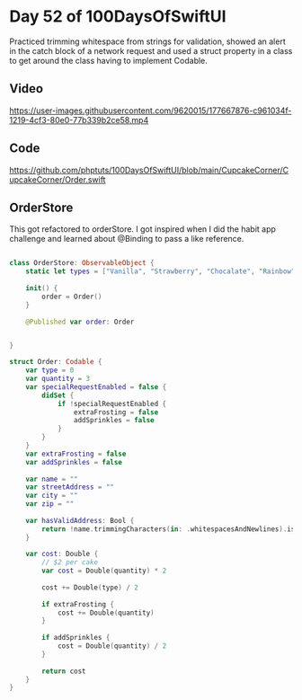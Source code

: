 # Day 52 of 100DaysOfSwiftUI

Practiced trimming whitespace from strings for validation, showed an alert in the catch block of a network request and used a struct property in a class to get around the class having to implement Codable.

## Video

https://user-images.githubusercontent.com/9620015/177667876-c961034f-1219-4cf3-80e0-77b339b2ce58.mp4

## Code

https://github.com/phptuts/100DaysOfSwiftUI/blob/main/CupcakeCorner/CupcakeCorner/Order.swift

## OrderStore

This got refactored to orderStore.  I got inspired when I did the habit app challenge and learned about @Binding to pass a like reference.

```swift

class OrderStore: ObservableObject {
    static let types = ["Vanilla", "Strawberry", "Chocalate", "Rainbow"]
    
    init() {
        order = Order()
    }
    
    @Published var order: Order


}

struct Order: Codable {
    var type = 0
    var quantity = 3
    var specialRequestEnabled = false {
        didSet {
            if !specialRequestEnabled {
                extraFrosting = false
                addSprinkles = false
            }
        }
    }
    var extraFrosting = false
    var addSprinkles = false
    
    var name = ""
    var streetAddress = ""
    var city = ""
    var zip = ""
    
    var hasValidAddress: Bool {
        return !name.trimmingCharacters(in: .whitespacesAndNewlines).isEmpty && !streetAddress.trimmingCharacters(in: .whitespacesAndNewlines).isEmpty && !city.trimmingCharacters(in: .whitespacesAndNewlines).isEmpty && !zip.isEmpty
    }
    
    var cost: Double {
        // $2 per cake
        var cost = Double(quantity) * 2
        
        cost += Double(type) / 2
        
        if extraFrosting {
            cost += Double(quantity)
        }
        
        if addSprinkles {
            cost = Double(quantity) / 2
        }
        
        return cost
    }
}
```
